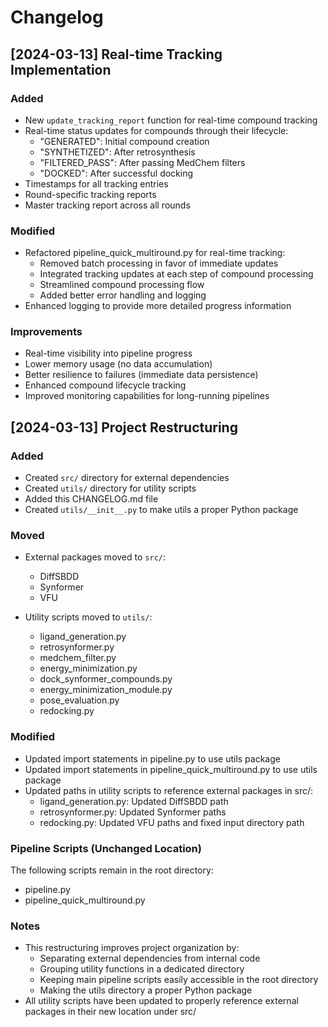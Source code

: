 # Changelog

## [2024-03-13] Real-time Tracking Implementation

### Added
- New `update_tracking_report` function for real-time compound tracking
- Real-time status updates for compounds through their lifecycle:
  - "GENERATED": Initial compound creation
  - "SYNTHETIZED": After retrosynthesis
  - "FILTERED_PASS": After passing MedChem filters
  - "DOCKED": After successful docking
- Timestamps for all tracking entries
- Round-specific tracking reports
- Master tracking report across all rounds

### Modified
- Refactored pipeline_quick_multiround.py for real-time tracking:
  - Removed batch processing in favor of immediate updates
  - Integrated tracking updates at each step of compound processing
  - Streamlined compound processing flow
  - Added better error handling and logging
- Enhanced logging to provide more detailed progress information

### Improvements
- Real-time visibility into pipeline progress
- Lower memory usage (no data accumulation)
- Better resilience to failures (immediate data persistence)
- Enhanced compound lifecycle tracking
- Improved monitoring capabilities for long-running pipelines

## [2024-03-13] Project Restructuring

### Added
- Created `src/` directory for external dependencies
- Created `utils/` directory for utility scripts
- Added this CHANGELOG.md file
- Created `utils/__init__.py` to make utils a proper Python package

### Moved
- External packages moved to `src/`:
  - DiffSBDD
  - Synformer
  - VFU

- Utility scripts moved to `utils/`:
  - ligand_generation.py
  - retrosynformer.py
  - medchem_filter.py
  - energy_minimization.py
  - dock_synformer_compounds.py
  - energy_minimization_module.py
  - pose_evaluation.py
  - redocking.py

### Modified
- Updated import statements in pipeline.py to use utils package
- Updated import statements in pipeline_quick_multiround.py to use utils package
- Updated paths in utility scripts to reference external packages in src/:
  - ligand_generation.py: Updated DiffSBDD path
  - retrosynformer.py: Updated Synformer paths
  - redocking.py: Updated VFU paths and fixed input directory path

### Pipeline Scripts (Unchanged Location)
The following scripts remain in the root directory:
- pipeline.py
- pipeline_quick_multiround.py

### Notes
- This restructuring improves project organization by:
  - Separating external dependencies from internal code
  - Grouping utility functions in a dedicated directory
  - Keeping main pipeline scripts easily accessible in the root directory
  - Making the utils directory a proper Python package
- All utility scripts have been updated to properly reference external packages in their new location under src/ 